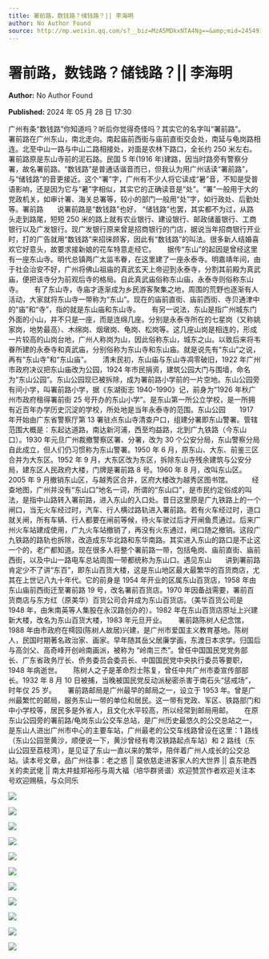 ```yaml
---
title: 署前路，数钱路？储钱路？|| 李海明
author: No Author Found
source: http://mp.weixin.qq.com/s?__biz=MzA5MDkxNTA4Ng==&amp;mid=2454915164&amp;idx=1&amp;sn=11d19845d5e5dc842d1f526f3240ced5&amp;chksm=87a3c03db0d4492b0382968779d749aabfbde953408a08e0d5f1b74bb29933c02694f63cb9f5#rd
---
```


# 署前路，数钱路？储钱路？|| 李海明

**Author:** No Author Found

**Published:** 2024 年 05 月 28 日 17:30

广州有条“数钱路”你知道吗？听后你觉得奇怪吗？其实它的名字叫“署前路”。      署前路在广州东山，南北走向。南起庙前西街与庙前直街交会处，南延与龟岗路相连。北至中山一路与中山二路相接处，对面是农林下路口，全长约 250 米左右。署前路原是东山寺前的泥石路。民国 5 年(1916 年)建路，因当时路旁有警察分署，故名署前路。“数钱路”是普通话谐音而已，但我认为用广州话读“署前路”，与“储钱路”的音更接近。这个“署”字，广州有不少人将它读成“暑”音，不知是受普语影响，还是因为它与“暑”字相似，其实它的正确读音是“处”。“署”一般用于大的党政机关，如审计署、海关总署等，较小的部门一般用“处”字，如行政处、后勤处等。署前路       说署前路是“数钱路”也好， “储钱路”也罢，其实都不为过，从路头走到路尾，短短 250 米的路上就有农业银行、建设银行、邮政储蓄银行、工商银行以及广发银行。现广发银行原来曾是招商银行的门店，据说当年招商银行开业时，打的广告就用“数钱路”来招徕顾客，因此有“数钱路”的叫法。很多新人结婚喜欢它好意头，故要求接新娘的花车特意走经它。      据传“东山”的起因是曾经这里有一座东山寺。明代总镇两广太监韦眷，在这里建了一座永泰寺。明嘉靖年间，由于社会治安不好，广州将佛山祖庙的真武玄天上帝迎到永泰寺，分割其前殿为真武庙，便把该寺分为前观后寺的格局。自此真武庙俗称东山庙，永泰寺则俗称东山寺。      有了东山寺，寺庙才逐渐成为乡民游客聚集之地，周围的荒野也逐渐有人活动，大家就将东山寺一带称为“东山”。现在的庙前直街、庙前西街、寺贝通津中的“庙”和“寺”，指的就是东山庙和东山寺。      有另一说法，东山是指广州城东门外面的小山，并不只是一座，而是连绵几座。分别是永泰寺所在的七星岗（又称姚家岗，地势最高）、木绵岗、烟墩岗、龟岗、松岗等。这几座山岗是相连的，形成一片较高的山岗台地，广州人称岗为山，因此俗称东山，城东之山。以致后来将韦眷所建的永泰寺和真武庙，分别俗称为东山寺和东山庙。就是说先有“东山”之说，再有“东山寺”和“东山庙”。      清末民初，东山庙与东山寺凋零破旧，1922 年广州市政府决议把东山庙改为公园，1924 年市民捐资，建筑公园大门与围墙，命名为“东山公园”。东山公园现已被拆除，成为署前路小学前的一片空地。东山公园旁有间小学，叫署前路小学，据《东湖街志 1940-1990》记，前身为“1926 年秋广州市政府租得署前街 25 号开办的东山小学”。是东山第一所公立学校，是一所拥有近百年办学历史沉淀的学校，所处地是当年永泰寺的范围。东山公园       1917 年开始由广东省警察厅第 13 署驻点东山寺清查户口，组建分署即东山警署。管辖范围大概是：东起达道路，南达新河浦，西至均益路，北到广九铁路（今东山口）。1930 年元旦广州裁撤警察区署、分署，改为 30 个公安分局，东山警察分局自此成立，但人们仍习惯称为东山警署。1950 年 6 月，原东山、大东、前鉴三区合并为大东区。1952 年 9 月，大东区改为东区，拆除东山寺残余建筑与公安分局，建东区人民政府大楼，门牌是署前路 8 号。1960 年 8 月，改叫东山区。2005 年 9 月撤销东山区，与越秀区合并，区府大楼改为越秀区图书馆。          经查地图，广州并没有“东山口”地名一词，所谓的“东山口”，是市民约定俗成的叫法，是指中山路转入署前路，进入东山的入口处。昔日这里原是广九铁路上的一个闸口，当无火车经过时，汽车、行人横过路轨进入署前路。若有火车经过时，道口就关闸，所有车辆、行人都要在闸前等候，待火车驶过后才开闸鱼贯通过。后来广州火车站建成使用，广九火车站撤销了，再没有火东通过，闸口随之撤销。这段广九铁路的路轨也拆除，改造成东华北路和东华南路。其实进入东山的路口是不止这一个的，老广都知道。现在很多人将整个署前路一带，包括龟岗、庙前直街、庙前西街，以及中山一路电车总站周围一带都统称为东山口。遇见东山       讲到署前路肯定少不了讲“东百”，即东山百货大楼，这是东山地区最大最繁华的百货商店，尤其在上世记八九十年代。它的前身是 1954 年开业的区属东山百货店，1958 年由东山庙前西街迁至署前路 19 号，改名署前百货店。1970 年因备战需要，署前百货商店与东方红（原美华）百货公司合并成为东山百货店。（美华百货公司是 1948 年，由朱南英等人集股在永汉路创办的）。1982 年在东山百货店原址上兴建新大楼，改名为东山百货大楼，1983 年元旦开业。      署前路陈树人纪念馆，1988 年由市政府在樗园(陈树人故居)兴建，是广州市爱国主义教育基地。陈树人，民国时期著名政治家、画家。早年随其岳父居廉学画，东渡日本求学。归国后与高剑父、高奇峰开创岭南画派，被称为 “岭南三杰”。曾任中国国民党党务部长、广东省政务厅长、侨务委员会委员长、中国国民党中央执行委员等要职，1948 年病逝世。      陈树人之子是革命烈士陈复，曾任中共广州市委宣传部部长。1932 年 8 月 10 日被捕，当晚被国民党反动派秘密杀害于南石头“惩戒场”，时年仅 25 岁。      署前路邮局是广州最早的邮局之一，设立于 1953 年。曾是广州最繁忙的邮局，服务东山一带的单位和居民。这一带有党政、军区、铁路部门和中小学校等，居民多是外省人，且文化水平较高，所以经常到邮局用邮。      在原东山公园旁的署前路/龟岗东山公交车总站，是广州历史最悠久的公交总站之一，是东山人进出广州市中心的主要车站，广州最老的公交车线路曾设在这里：1 路线（东山公园至黄沙，顺便说一下，黄沙曾经有粤汉铁路起点车站）和 2 路线（东山公园至荔枝湾），是见证了东山一直以来的繁华，陪伴着广州人成长的公交总站。读本号文章，品广州往事：老之惑 || 莫依慈走进客家人的大世界 || 袁东艳西关的卖武佬 || 南太井蛙郑裕彤与周大福（培华群贤谱）欢迎赞赏作者欢迎关注本号欢迎赐稿，与众同乐

![](https://mmbiz.qpic.cn/mmbiz_jpg/PJWG74pLsMbgcFButPjibBDAyJ3VzdDNmAFZ0YMwCQ8DgOkEfzyDBC9lB2SwFdZ0QTEQ3rwAUTaJ5J022Mp8lVg/640?from=appmsg)

![](https://mmbiz.qpic.cn/mmbiz_jpg/PJWG74pLsMbgcFButPjibBDAyJ3VzdDNmftEic5Tru9n7Fp9r2aZ8MVK69icK7hvbXNCuKftoI6QcDUuq1qgOuVlQ/640?from=appmsg)

![](https://mmbiz.qpic.cn/mmbiz_jpg/PJWG74pLsMbgcFButPjibBDAyJ3VzdDNmiaoPQ28lOK6GemDRZicMicERYxItZsQViaOB4nYJsmg5klCQ5xoXGfVEjw/640?from=appmsg)

![](https://mmbiz.qpic.cn/mmbiz_jpg/PJWG74pLsMbgcFButPjibBDAyJ3VzdDNmjrZDbnyjOkm4j7iclZyiac2C9sfQaWrwc1K1DiaYd3q71g8xwjbsusXlQ/640?from=appmsg)

![](https://mmbiz.qpic.cn/mmbiz_jpg/PJWG74pLsMbgcFButPjibBDAyJ3VzdDNm0pSR6Vps48dIqMyq65xOcq6zfhDxz6LVQwZXocib2NWqRx1vDtDPXNg/640?from=appmsg)

![](https://mmbiz.qpic.cn/mmbiz_jpg/PJWG74pLsMbgcFButPjibBDAyJ3VzdDNm7eYgGqwZq3s3xVxVsdE4hoq8qegqCByZ1BgJnRSwR5sztNEZlMehdA/640?from=appmsg)

![](https://mmbiz.qpic.cn/mmbiz_jpg/PJWG74pLsMbgcFButPjibBDAyJ3VzdDNmbAibNEzy3Y1nGPv6tG0ovMO8swCefP9aMwrU3iah3CdwjpwUvDdmHXVQ/640?from=appmsg)

![](https://mmbiz.qpic.cn/mmbiz_jpg/PJWG74pLsMbgcFButPjibBDAyJ3VzdDNmiajzmJ2ZUlX942ibobKtdyl65L4dY50aLJuibEvZCmic2EkLp4d7eTxicsQ/640?from=appmsg)

![](https://mmbiz.qpic.cn/mmbiz_jpg/PJWG74pLsMbgcFButPjibBDAyJ3VzdDNmUAq0DMOeYCIIviaVmcXPg9x3FGGBxl2oyErHQGKbia5KnYC9MkytzApw/640?from=appmsg)

![](https://mmbiz.qpic.cn/mmbiz_gif/PJWG74pLsMY4kze1RswORlwIruFfBicEYeomLV8Tjs3AO8zO5OIk2usXQ2wZOicfrAxou4MXF2OLDPUcfQiafn3SA/640?wx_fmt=gif&tp=webp&wxfrom=5&wx_lazy=1)

![](https://mmbiz.qpic.cn/mmbiz_jpg/PJWG74pLsMb1fOJPY8ibl5bl7SaiauO5uQrrsibctbiaeYpF7iaZ7GAsQOrbFM7iceyOGh41R0t7CzjEUgAE24ibCaUNA/640?wx_fmt=other&tp=webp&wxfrom=5&wx_lazy=1&wx_co=1)
